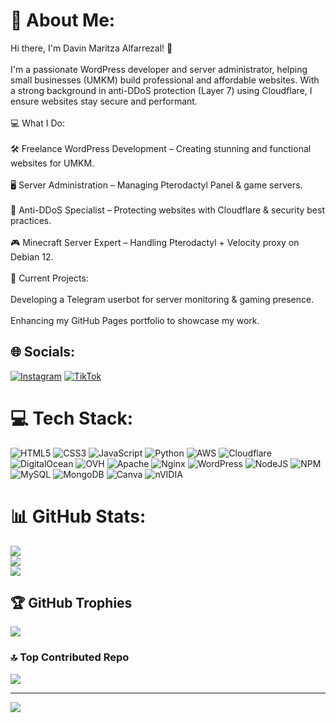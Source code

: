 # 💫 About Me:
Hi there, I'm Davin Maritza Alfarrezal! 👋<br><br>I'm a passionate WordPress developer and server administrator, helping small businesses (UMKM) build professional and affordable websites. With a strong background in anti-DDoS protection (Layer 7) using Cloudflare, I ensure websites stay secure and performant.<br><br>💻 What I Do:<br><br>🛠 Freelance WordPress Development – Creating stunning and functional websites for UMKM.<br><br>🖥 Server Administration – Managing Pterodactyl Panel & game servers.<br><br>🔐 Anti-DDoS Specialist – Protecting websites with Cloudflare & security best practices.<br><br>🎮 Minecraft Server Expert – Handling Pterodactyl + Velocity proxy on Debian 12.<br><br>🚀 Current Projects:<br><br>Developing a Telegram userbot for server monitoring & gaming presence.<br><br>Enhancing my GitHub Pages portfolio to showcase my work.<br>


## 🌐 Socials:
[![Instagram](https://img.shields.io/badge/Instagram-%23E4405F.svg?logo=Instagram&logoColor=white)](https://instagram.com/daginnphile) [![TikTok](https://img.shields.io/badge/TikTok-%23000000.svg?logo=TikTok&logoColor=white)](https://tiktok.com/@davinphile) 

# 💻 Tech Stack:
![HTML5](https://img.shields.io/badge/html5-%23E34F26.svg?style=for-the-badge&logo=html5&logoColor=white) ![CSS3](https://img.shields.io/badge/css3-%231572B6.svg?style=for-the-badge&logo=css3&logoColor=white) ![JavaScript](https://img.shields.io/badge/javascript-%23323330.svg?style=for-the-badge&logo=javascript&logoColor=%23F7DF1E) ![Python](https://img.shields.io/badge/python-3670A0?style=for-the-badge&logo=python&logoColor=ffdd54) ![AWS](https://img.shields.io/badge/AWS-%23FF9900.svg?style=for-the-badge&logo=amazon-aws&logoColor=white) ![Cloudflare](https://img.shields.io/badge/Cloudflare-F38020?style=for-the-badge&logo=Cloudflare&logoColor=white) ![DigitalOcean](https://img.shields.io/badge/DigitalOcean-%230167ff.svg?style=for-the-badge&logo=digitalOcean&logoColor=white) ![OVH](https://img.shields.io/badge/ovh-%23123F6D.svg?style=for-the-badge&logo=ovh&logoColor=#123F6D) ![Apache](https://img.shields.io/badge/apache-%23D42029.svg?style=for-the-badge&logo=apache&logoColor=white) ![Nginx](https://img.shields.io/badge/nginx-%23009639.svg?style=for-the-badge&logo=nginx&logoColor=white) ![WordPress](https://img.shields.io/badge/WordPress-%23117AC9.svg?style=for-the-badge&logo=WordPress&logoColor=white) ![NodeJS](https://img.shields.io/badge/node.js-6DA55F?style=for-the-badge&logo=node.js&logoColor=white) ![NPM](https://img.shields.io/badge/NPM-%23CB3837.svg?style=for-the-badge&logo=npm&logoColor=white) ![MySQL](https://img.shields.io/badge/mysql-4479A1.svg?style=for-the-badge&logo=mysql&logoColor=white) ![MongoDB](https://img.shields.io/badge/MongoDB-%234ea94b.svg?style=for-the-badge&logo=mongodb&logoColor=white) ![Canva](https://img.shields.io/badge/Canva-%2300C4CC.svg?style=for-the-badge&logo=Canva&logoColor=white) ![nVIDIA](https://img.shields.io/badge/nVIDIA-%2376B900.svg?style=for-the-badge&logo=nVIDIA&logoColor=white)
# 📊 GitHub Stats:
![](https://github-readme-stats.vercel.app/api?username=davinclouds&theme=dark&hide_border=false&include_all_commits=false&count_private=false)<br/>
![](https://nirzak-streak-stats.vercel.app/?user=davinclouds&theme=dark&hide_border=false)<br/>
![](https://github-readme-stats.vercel.app/api/top-langs/?username=davinclouds&theme=dark&hide_border=false&include_all_commits=false&count_private=false&layout=compact)

## 🏆 GitHub Trophies
![](https://github-profile-trophy.vercel.app/?username=davinclouds&theme=radical&no-frame=false&no-bg=true&margin-w=4)

### 🔝 Top Contributed Repo
![](https://github-contributor-stats.vercel.app/api?username=davinclouds&limit=5&theme=dark&combine_all_yearly_contributions=true)

---
[![](https://visitcount.itsvg.in/api?id=davinclouds&icon=8&color=12)](https://visitcount.itsvg.in)

<!-- Proudly created with GPRM ( https://gprm.itsvg.in ) -->
